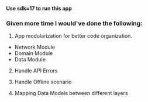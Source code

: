 

**Use sdk=17 to run this app**


### Given more time I would've done the following: 

1. App modularization for better code organization. 
  * Network Module 
  * Domain Module 
  * Data Module

2. Handle API Errors

3. Handle Offline scenario

4. Mapping Data Models between different layers

